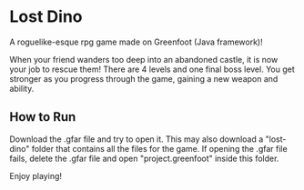 # Lost Dino
A roguelike-esque rpg game made on Greenfoot (Java framework)!

When your friend wanders too deep into an abandoned castle, it is now your job to rescue them!
There are 4 levels and one final boss level. You get stronger as you progress through the game, gaining a new weapon and ability.

## How to Run
Download the .gfar file and try to open it.
This may also download a "lost-dino" folder that contains all the files for the game. If opening the .gfar file fails, delete the .gfar file and open "project.greenfoot" inside this folder. 

Enjoy playing!